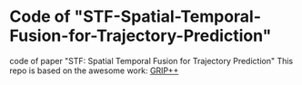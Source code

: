 # Code of "STF-Spatial-Temporal-Fusion-for-Trajectory-Prediction"
code of paper "STF: Spatial Temporal Fusion for Trajectory Prediction"
This repo is based on the awesome work:
[GRIP++](https://github.com/xincoder/GRIP/tree/master)

